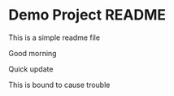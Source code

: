 # Demo Project README

This is a simple readme file

Good morning

Quick update

This is bound to cause trouble